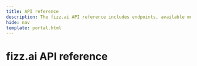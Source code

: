 ```yaml
---
title: API reference
description: The fizz.ai API reference includes endpoints, available methods, required parameters, and response format information for kluster.ai's OpenAI-compatible API.
hide: nav
template: portal.html
---
```


# fizz.ai API reference

